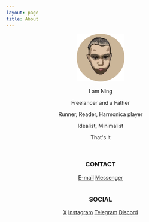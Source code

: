 ```yaml
---
layout: page
title: About
---
```


<center>

<img src="assets/AVA.png" width="128" height="128">

<br>

<p>I am Ning</p>
<p>Freelancer and a Father</p>
<p>Runner, Reader, Harmonica player</p>
<p>Idealist, Minimalist</p>
<p>That's it</p>

<br>

<p><b><h3>CONTACT</h3></b></p>
<a href="mailto:ningyiqin@gmail.com">E-mail</a>
<a href="https://m.me/ningyiqin">Messenger</a>

<br>
<br>

<p><b><h3>SOCIAL</h3></b></p>
<a href="https://x.com/ningyiqin">X</a>
<a href="https://www.instagram.com/ningyiqin/">Instagram</a>
<a href="https://t.me/nz9079">Telegram</a>
<a href="https://discord.gg/ningyq">Discord</a>
